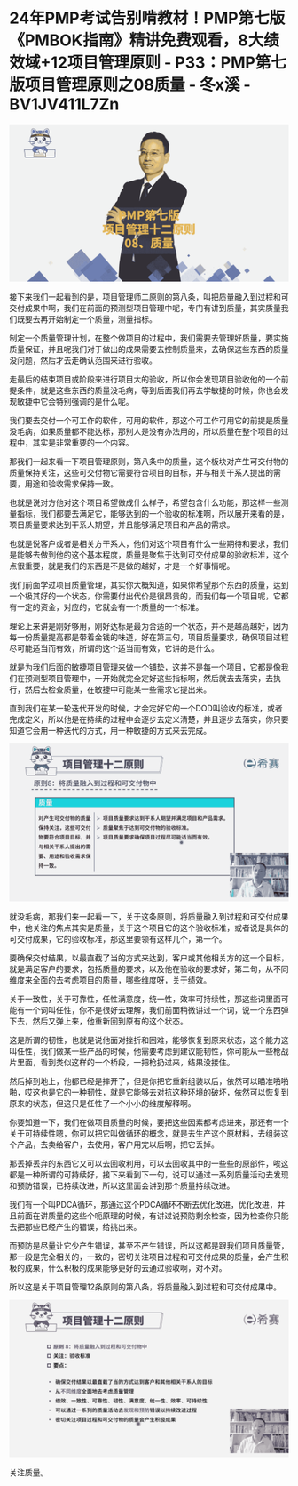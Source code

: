 # 24年PMP考试告别啃教材！PMP第七版《PMBOK指南》精讲免费观看，8大绩效域+12项目管理原则 - P33：PMP第七版项目管理原则之08质量 - 冬x溪 - BV1JV411L7Zn

![](img/8cd2fd49f95b858bc311579248458c4f_0.png)

接下来我们一起看到的是，项目管理师二原则的第八条，叫把质量融入到过程和可交付成果中啊，我们在前面的预测型项目管理中呢，专门有讲到质量，其实质量我们既要去再开始制定一个质量，测量指标。

制定一个质量管理计划，在整个做项目的过程中，我们需要去管理好质量，要实施质量保证，并且呢我们对于做出的成果需要去控制质量来，去确保这些东西的质量没问题，然后才去走确认范围来进行验收。

走最后的结束项目或阶段来进行项目大的验收，所以你会发现项目验收他的一个前提条件，就是这些东西的质量没毛病，等到后面我们再去学敏捷的时候，你也会发现敏捷中它会特别强调的是什么呢。

我们要去交付一个可工作的软件，可用的软件，那这个可工作可用它的前提是质量没毛病，如果质量都不能达标，那别人是没有办法用的，所以质量在整个项目的过程中，其实是非常重要的一个内容。

那我们一起来看一下项目管理原则，第八条中的质量，这个板块对产生可交付物的质量保持关注，这些可交付物它需要符合项目的目标，并与相关干系人提出的需要，用途和验收需求保持一致。

也就是说对方他对这个项目希望做成什么样子，希望包含什么功能，那这样一些测量指标，我们都要去满足它，能够达到的一个验收的标准啊，所以展开来看的是，项目质量要求达到干系人期望，并且能够满足项目和产品的需求。

也就是说客户或者是相关方干系人，他们对这个项目有什么一些期待和要求，我们是能够去做到他的这个基本程度，质量是聚焦于达到可交付成果的验收标准，这个点很重要，就是我们的东西是不是做的越好，才是一个好事情呢。

我们前面学过项目质量管理，其实你大概知道，如果你希望那个东西的质量，达到一个极其好的一个状态，你需要付出代价是很昂贵的，而我们每一个项目呢，它都有一定的资金，对应的，它就会有一个质量的一个标准。

理论上来讲是刚好够用，刚好达标是最为合适的一个状态，并不是越高越好，因为每一份质量提高都是带着金钱的味道，好在第三句，项目质量要求，确保项目过程尽可能适当而有效，所谓的这个适当而有效，它讲的是什么。

就是为我们后面的敏捷项目管理来做一个铺垫，这并不是每一个项目，它都是像我们在预测型项目管理中，一开始就完全定好这些指标啊，然后就去去落实，去执行，然后去检查质量，在敏捷中可能某一些需求它提出来。

直到我们在某一轮迭代开发的时候，才会定好它的一个DOD叫验收的标准，或者完成定义，所以他是在持续的过程中会逐步去定义清楚，并且逐步去落实，你只要知道它会用一种迭代的方式，用一种敏捷的方式来去完成。



![](img/8cd2fd49f95b858bc311579248458c4f_2.png)

就没毛病，那我们来一起看一下，关于这条原则，将质量融入到过程和可交付成果中，他关注的焦点其实是质量，关于这个项目它的这个验收标准，或者说是具体的可交付成果，它的验收标准，那这里要领有这样几个，第一个。

要确保交付结果，以最直截了当的方式来达到，客户或其他相关方的这一个目标，就是满足客户的要求，包括质量的要求，以及他在验收的要求好，第二句，从不同维度来全面的去考虑项目的质量，哪些维度呀，关于绩效。

关于一致性，关于可靠性，任性满意度，统一性，效率可持续性，那这些词里面可能有一个词叫任性，你不是很好去理解，我们前面稍微讲过一个词，说一个东西弹下去，然后又弹上来，他重新回到原有的这个状态。

这是所谓的韧性，也就是说他面对挫折和困难，能够恢复到原来状态，这个能力这叫任性，我们做某一些产品的时候，他需要考虑到建议能韧性，你可能从一些枪战片里面，看到类似这样的一个桥段，一把枪扔过来，结果没接住。

然后掉到地上，他都已经是摔开了，但是你把它重新组装以后，依然可以瞄准啪啪啪，哎这也是它的一种韧性，就是它能够去对抗这种环境的破坏，依然可以恢复到原来的状态，但这只是任性了一个小小的维度解释啊。

你要知道一下，我们在做项目质量的时候，要把这些因素都考虑进来，那还有一个关于可持续性嗯，你可以把它叫做循环的概念，就是去生产这个原材料，去组装这个产品，去卖给客户，去使用，客户用完以后啊，把它丢掉。

那丢掉丢弃的东西它又可以去回收利用，可以去回收其中的一些些的原部件，唉这都是一种所谓的可持续好，接下来看到下一句，说可以通过一系列质量活动去发现和预防错误，已持续改进，所以这里面会讲到那个质量持续改进。

我们有一个叫PDCA循环，那通过这个PDCA循环不断去优化改进，优化改进，并且前面在讲质量的这些个呃原理的时候，有讲过说预防剩余检查，因为检查你只能去把那些已经产生的错误，给挑出来。

而预防是尽量让它少产生错误，甚至不产生错误，所以这都是跟我们项目质量管，那一段是完全相关的，一致的，密切关注项目过程和可交付成果的质量，会产生积极的成果，什么积极的成果能够更好的去通过验收啊，对不对。

所以这是关于项目管理12条原则的第八条，将质量融入到过程和可交付成果中。

![](img/8cd2fd49f95b858bc311579248458c4f_4.png)

关注质量。